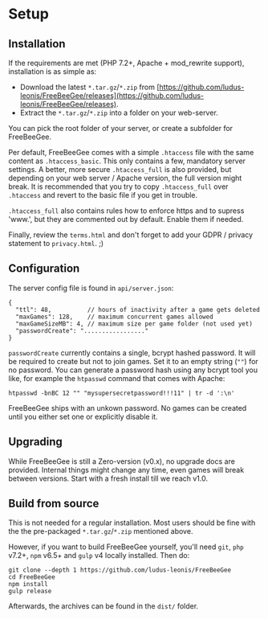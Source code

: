 # Setup

## Installation

If the requirements are met (PHP 7.2+, Apache + mod_rewrite support), installation is as simple as:

* Download the latest `*.tar.gz`/`*.zip` from [https://github.com/ludus-leonis/FreeBeeGee/releases](https://github.com/ludus-leonis/FreeBeeGee/releases).
* Extract the `*.tar.gz`/`*.zip` into a folder on your web-server.

You can pick the root folder of your server, or create a subfolder for FreeBeeGee.

Per default, FreeBeeGee comes with a simple `.htaccess` file with the same content as `.htaccess_basic`. This only contains a few, mandatory server settings. A better, more secure `.htaccess_full` is also provided, but depending on your web server / Apache version, the full version might break. It is recommended that you try to copy `.htaccess_full` over `.htaccess` and revert to the basic file if you get in trouble.

`.htaccess_full` also contains rules how to enforce https and to supress 'www.', but they are commented out by default. Enable them if needed.

Finally, review the `terms.html` and don't forget to add your GDPR / privacy statement to `privacy.html`. ;)

## Configuration

The server config file is found in `api/server.json`:

```
{
  "ttl": 48,          // hours of inactivity after a game gets deleted
  "maxGames": 128,    // maximum concurrent games allowed
  "maxGameSizeMB": 4, // maximum size per game folder (not used yet)
  "passwordCreate": "................."
}
```

`passwordCreate` currently contains a single, bcrypt hashed password. It will be required to create but not to join games. Set it to an empty string (`""`) for no password. You can generate a password hash using any bcrypt tool you like, for example the `htpasswd` command that comes with Apache:

```
htpasswd -bnBC 12 "" "mysupersecretpassword!!!11" | tr -d ':\n'
```

FreeBeeGee ships with an unkown password. No games can be created until you either set one or explicitly disable it.

## Upgrading

While FreeBeeGee is still a Zero-version (v0.x), no upgrade docs are provided. Internal things might change any time, even games will break between versions. Start with a fresh install till we reach v1.0.

## Build from source

This is not needed for a regular installation. Most users should be fine with the the pre-packaged `*.tar.gz`/`*.zip` mentioned above.

However, if you want to build FreeBeeGee yourself, you'll need `git`, `php` v7.2+, `npm` v6.5+ and `gulp` v4 locally installed. Then do:

```
git clone --depth 1 https://github.com/ludus-leonis/FreeBeeGee
cd FreeBeeGee
npm install
gulp release
```

Afterwards, the archives can be found in the `dist/` folder.
